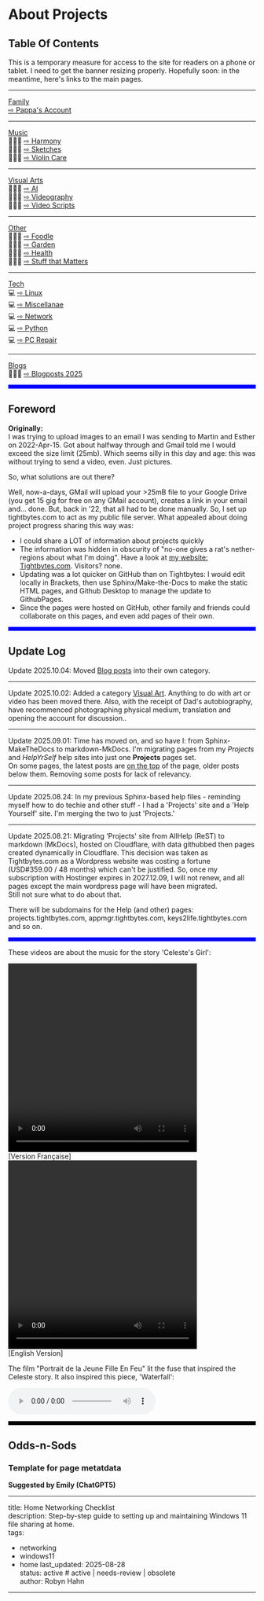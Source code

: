 # About Projects

## Table Of Contents

This is a temporary measure for access to the site for readers on a phone or tablet. I need to get the banner resizing properly. Hopefully soon: in the meantime, here's links to the main pages.

---

[Family](/family/index.md/)  
[ ⇨ Pappa's Account](/family/pappa1.md)

---

[Music](/music/index.md/)  
🌸🌸🌹 [ ⇨ Harmony](/music/Harmony.md)  
🌸🌹🌸 [ ⇨ Sketches](/music/Sketches.md)  
🌹🌸🌸 [ ⇨ Violin Care](/music/Violins.md)

---

[Visual Arts](/visual/index.md)  
🌼🌹🌼 [ ⇨ AI](/visual/Emilyai.md)  
🌹🌼🌹 [ ⇨ Videography](/visual/Videos.md)  
🌼🌹🌼 [ ⇨ Video Scripts](/visual/VScripts.md)  

---

[Other](/other/index.md/)  
🌸🌹🌸 [ ⇨ Foodle](/other/Foodie.md)  
🌹🌸🌹 [ ⇨ Garden](/other/Garden.md)  
🌼🌹🌼 [ ⇨ Health](/other/Health.md)  
🌹🌼🌹 [ ⇨ Stuff that Matters](/other/Matter.md)  

---

[Tech](/tech/index.md/)  
💻  [ ⇨ Linux](/tech/Linux.md)  
💻  [ ⇨ Miscellanae](/tech/OStuff.md)  
💻  [ ⇨ Network](/tech/Network.md)  
💻  [ ⇨ Python](/tech/Python.md)  
💻  [ ⇨ PC Repair](/tech/Repair.md)  

---

[Blogs](/blogs/index.md/)  
🌹🌼🌹 [ ⇨ Blogposts 2025](/blogs/Blog25.md)  


<hr style="height:8px;border-width:0;color:blue;background-color:blue">








## Foreword

**Originally:**  
I was trying to upload images to an email I was sending to Martin and Esther on 2022-Apr-15. Got about halfway through and Gmail told me I would exceed the size limit (25mb). Which seems silly in this day and age: this was without trying to send a video, even. Just pictures.

So, what solutions are out there?

Well, now-a-days, GMail will upload your >25mB file to your Google Drive (you get 15 gig for free on any GMail account), creates a link in your email and... done. But, back in '22, that all had to be done manually. So, I set up tightbytes.com to act as my public file server. What appealed about doing project progress sharing this way was:

- I could share a LOT of information about projects quickly  
- The information was hidden in obscurity of "no-one gives a rat's nether-regions about what I'm doing". Have a look at [my website: Tightbytes.com](https://www.tightbytes.com). Visitors? none.  
- Updating was a lot quicker on GitHub than on Tightbytes: I would edit locally in Brackets, then use Sphinx/Make-the-Docs to make the static HTML pages, and Github Desktop to manage the update to GithubPages.  
- Since the pages were hosted on GitHub, other family and friends could collaborate on this pages, and even add pages of their own.

<hr style="height:8px;border-width:0;color:blue;background-color:blue">











## Update Log

Update 2025.10.04: Moved [Blog posts](/blogs/index.md) into their own category.

---

Update 2025.10.02: Added a category [Visual Art](/visual/index.md). Anything to do with art or video has been moved there. Also, with the receipt of Dad's autobiography, have recommenced photographing physical medium, translation and opening the account for discussion..

---

Update 2025.09.01: Time has moved on, and so have I: from Sphinx-MakeTheDocs to markdown-MkDocs. I'm migrating pages from my *Projects* and *HelpYrSelf* help sites into just one **Projects** pages set.  
On some pages, the latest posts are [on the top](/other/Garden/) of the page, older posts below them. Removing some posts for lack of relevancy.

---

Update 2025.08.24: In my previous Sphinx-based help files - reminding myself how to do techie and other stuff - I had a 'Projects' site and a 'Help Yourself' site. I'm merging the two to just 'Projects.'

---

Update 2025.08.21: Migrating 'Projects' site from AllHelp (ReST) to markdown (MkDocs), hosted on Cloudflare, with data githubbed then pages created dynamically in Cloudflare. This decision was taken as Tightbytes.com as a Wordpress website was costing a fortune (USD#359.00 / 48 months) which can't be justified. So, once my subscription with Hostinger expires in 2027.12.09, I will not renew, and all pages except the main wordpress page will have been migrated.  
Still not sure what to do about that.

There will be subdomains for the Help (and other) pages: projects.tightbytes.com, appmgr.tightbytes.com, keys2life.tightbytes.com and so on.

<hr style="height:8px;border-width:0;color:blue;background-color:blue">






These videos are about the music for the story 'Celeste's Girl':

<style>
  .columnA {float: left; padding-right: 20px;}
  .left {width: 40%;}
  .right {width: 60%;}
</style>

<div class="row">
  <div class="columnA">
    <video width="384" height="384" controls>
      <source src="https://www.tightbytes.com/music/Sketches/Sketch15.mp4" type="video/mp4">
    </video>
    <br>
    [Version Française]
  </div>
  <div class="columnB">
    <video width="384" height="384" controls>
      <source src="https://www.tightbytes.com/music/Sketches/Sketch15EN.mp4" type="video/mp4">
    </video>
    <br>
    [English Version]

  </div>
</div>


The film "Portrait de la Jeune Fille En Feu" lit the fuse that inspired the Celeste story. It also inspired this piece, 'Waterfall':

<audio controls="controls">
  <source src="http://tightbytes.com/music/Sketches/Sketch15.mp3" type="audio/wav">
  Your browser does not support the <code>audio</code> element. 
</audio>


<hr style="height:8px;border-width:0;color:black;background-color:black">







## Odds-n-Sods

### Template for page metatdata

**Suggested by Emily (ChatGPT5)**

---

title: Home Networking Checklist  
description: Step-by-step guide to setting up and maintaining Windows 11 file sharing at home.  
tags:
  - networking
  - windows11
  - home
last_updated: 2025-08-28  
status: active   # active | needs-review | obsolete  
author: Robyn Hahn
---
